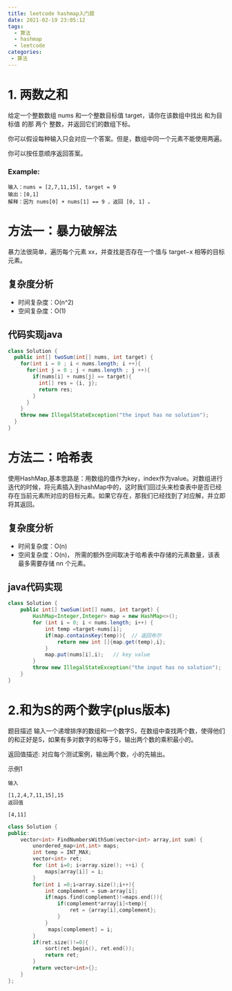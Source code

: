 ```yaml
---
title: leetcode hashmap入门题
date: 2021-02-19 23:05:12
tags: 
  - 算法
  - hashmap
  - leetcode
categories:
 - 算法
---
```


# 1. 两数之和
给定一个整数数组 nums 和一个整数目标值 target，请你在该数组中找出 和为目标值 的那 两个 整数，并返回它们的数组下标。

你可以假设每种输入只会对应一个答案。但是，数组中同一个元素不能使用两遍。

你可以按任意顺序返回答案。


### Example:
```
输入：nums = [2,7,11,15], target = 9
输出：[0,1]
解释：因为 nums[0] + nums[1] == 9 ，返回 [0, 1] 。

```

# 方法一：暴力破解法
暴力法很简单，遍历每个元素 xx，并查找是否存在一个值与 target−x 相等的目标元素。
## 复杂度分析
- 时间复杂度：O(n^2)
- 空间复杂度：O(1)
## 代码实现java
```java
class Solution {
  public int[] twoSum(int[] nums, int target) {
    for(int i = 0 ; i < nums.length; i ++){
      for(int j = 0 ; j < nums.length ; j ++){
        if(nums[i] + nums[j] == target){
          int[] res = {i, j};
          return res;
        }
      }
    }
    throw new IllegalStateException("the input has no solution");
  }
}
```
# 方法二：哈希表
使用HashMap,基本思路是：用数组的值作为key，index作为value。对数组进行迭代的时候，将元素插入到hashMap中的，这时我们回过头来检查表中是否已经存在当前元素所对应的目标元素。如果它存在，那我们已经找到了对应解，并立即将其返回。
## 复杂度分析
- 时间复杂度：O(n)
- 空间复杂度：O(n)， 所需的额外空间取决于哈希表中存储的元素数量，该表最多需要存储 nn 个元素。
## java代码实现
```java
class Solution {
    public int[] twoSum(int[] nums, int target) {
        HashMap<Integer,Integer> map = new HashMap<>();
        for (int i = 0; i < nums.length; i++) {
            int temp =target-nums[i];
            if(map.containsKey(temp)){  // 返回布尔
                return new int []{map.get(temp),i};
            }
            map.put(nums[i],i);   // key value
        }
        throw new IllegalStateException("the input has no solution");
    }
}
```
# 2.和为S的两个数字(plus版本)
题目描述
输入一个递增排序的数组和一个数字S，在数组中查找两个数，使得他们的和正好是S，如果有多对数字的和等于S，输出两个数的乘积最小的。

返回值描述:
对应每个测试案例，输出两个数，小的先输出。

示例1
```
输入

[1,2,4,7,11,15],15
返回值

[4,11]
```
```cpp
class Solution {
public:
    vector<int> FindNumbersWithSum(vector<int> array,int sum) {
        unordered_map<int,int> maps;
        int temp = INT_MAX;
        vector<int> ret;
        for (int i=0; i<array.size(); ++i) {
            maps[array[i]] = i;
        }
        for(int i =0;i<array.size();i++){
            int complement = sum-array[i];
            if(maps.find(complement)!=maps.end()){
                if(complement*array[i]<temp){
                    ret = {array[i],complement};
                }
            }
             maps[complement] = i;
        }
        if(ret.size()!=0){
            sort(ret.begin(), ret.end());
            return ret;
        }
        return vector<int>{};
    }
};
```